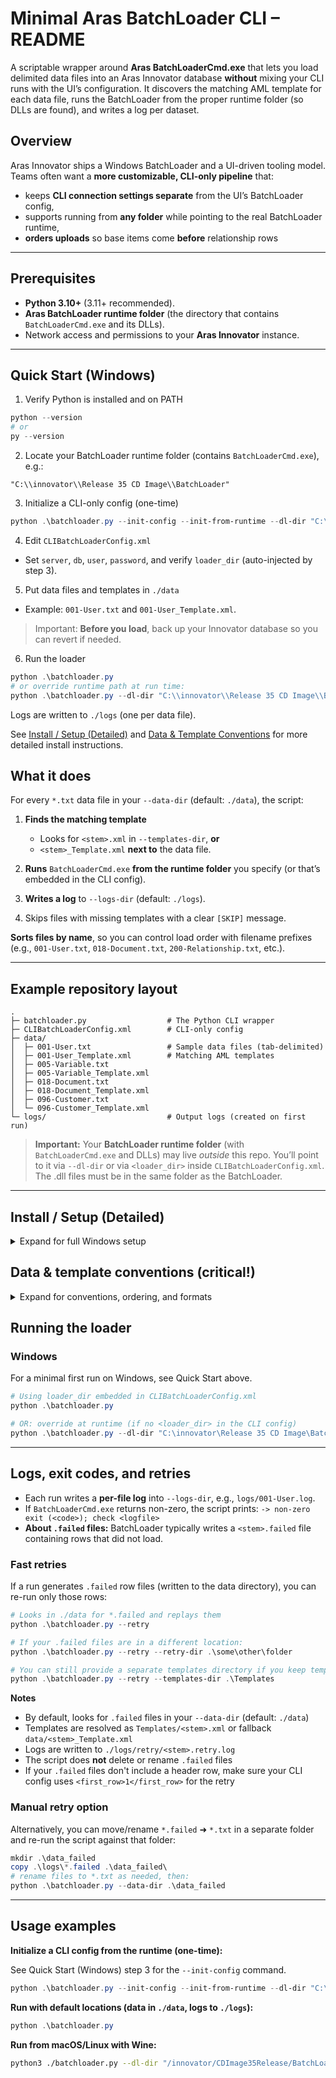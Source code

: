 # Minimal Aras BatchLoader CLI – README

A scriptable wrapper around **Aras BatchLoaderCmd.exe** that lets you load delimited data files into an Aras Innovator database **without** mixing your CLI runs with the UI’s configuration. It discovers the matching AML template for each data file, runs the BatchLoader from the proper runtime folder (so DLLs are found), and writes a log per dataset.

## Overview

Aras Innovator ships a Windows BatchLoader and a UI-driven tooling model. Teams often want a **more customizable, CLI-only pipeline** that:

* keeps **CLI connection settings separate** from the UI’s BatchLoader config,
* supports running from **any folder** while pointing to the real BatchLoader runtime,
* **orders uploads** so base items come **before** relationship rows

---

## Prerequisites

* **Python 3.10+** (3.11+ recommended).
* **Aras BatchLoader runtime folder** (the directory that contains `BatchLoaderCmd.exe` and its DLLs).
* Network access and permissions to your **Aras Innovator** instance.

---

## Quick Start (Windows)

1) Verify Python is installed and on PATH

```powershell
python --version
# or
py --version
```

2) Locate your BatchLoader runtime folder (contains `BatchLoaderCmd.exe`), e.g.:

```
"C:\\innovator\\Release 35 CD Image\\BatchLoader"
```

3) Initialize a CLI-only config (one-time)

```powershell
python .\batchloader.py --init-config --init-from-runtime --dl-dir "C:\\path\\to\\BatchLoader" --bl-config .\CLIBatchLoaderConfig.xml
```

4) Edit `CLIBatchLoaderConfig.xml`

- Set `server`, `db`, `user`, `password`, and verify `loader_dir` (auto-injected by step 3).

5) Put data files and templates in `./data`

- Example: `001-User.txt` and `001-User_Template.xml`.

> Important: **Before you load**, back up your Innovator database so you can revert if needed.

6) Run the loader

```powershell
python .\batchloader.py
# or override runtime path at run time:
python .\batchloader.py --dl-dir "C:\\innovator\\Release 35 CD Image\\BatchLoader"
```

Logs are written to `./logs` (one per data file).

See [Install / Setup (Detailed)](#install--setup-detailed) and [Data & Template Conventions](#data--template-conventions-critical) for more detailed install instructions.

## What it does

For every `*.txt` data file in your `--data-dir` (default: `./data`), the script:

1. **Finds the matching template**

   * Looks for `<stem>.xml` in `--templates-dir`, **or**
   * `<stem>_Template.xml` **next to** the data file.
2. **Runs** `BatchLoaderCmd.exe` **from the runtime folder** you specify (or that’s embedded in the CLI config).
3. **Writes a log** to `--logs-dir` (default: `./logs`).
4. Skips files with missing templates with a clear `[SKIP]` message.

**Sorts files by name**, so you can control load order with filename prefixes (e.g., `001-User.txt`, `018-Document.txt`, `200-Relationship.txt`, etc.).

---

## Example repository layout

```
.
├─ batchloader.py                  # The Python CLI wrapper
├─ CLIBatchLoaderConfig.xml        # CLI-only config
├─ data/
│  ├─ 001-User.txt                 # Sample data files (tab-delimited)
│  ├─ 001-User_Template.xml        # Matching AML templates
│  ├─ 005-Variable.txt
│  ├─ 005-Variable_Template.xml
│  ├─ 018-Document.txt
│  ├─ 018-Document_Template.xml
│  ├─ 096-Customer.txt
│  └─ 096-Customer_Template.xml
└─ logs/                           # Output logs (created on first run)
```

> **Important:** Your **BatchLoader runtime folder** (with `BatchLoaderCmd.exe` and DLLs) may live *outside* this repo. You’ll point to it via `--dl-dir` or via `<loader_dir>` inside `CLIBatchLoaderConfig.xml`. The .dll files must be in the same folder as the BatchLoader.


---

## Install / Setup (Detailed)

<details>
<summary>Expand for full Windows setup</summary>

### Step 0: Install Python (Windows)

1. Download **Python 3.11+** from: [https://www.python.org/downloads/windows/](https://www.python.org/downloads/windows/)
2. Run the installer and **check** “**Add python.exe to PATH**”.
3. Open a new PowerShell window and verify:

   ```powershell
   python --version
   # or, if your environment uses the launcher:
   py --version
   ```

> **Dependencies / virtual env**
> This project uses only the Python **standard library**. No `pip` installs are required.
> A virtual environment is **optional**:
>
> ```powershell
> python -m venv .venv
> .\.venv\Scripts\Activate.ps1
> ```

---

### Step 1: Get/locate the BatchLoader runtime

Obtain the **BatchLoader runtime folder** that contains `BatchLoaderCmd.exe` **and all DLLs** (typically shipped with Aras Innovator). Note its full path, e.g.:

```
"C:\innovator\Release 35 CD Image\BatchLoader"
```

---

### Step 2: Get the project files

Clone this repo (or copy `batchloader.py` + `CLIBatchLoaderConfig.xml` into a working folder). From that folder, you can initialize and run the loader.

---

### Step 3: Create a CLI config from the runtime (recommended)

If you already have a working **runtime** `BatchLoaderConfig.xml` (used by the UI), you can clone it into a clean **CLI** config and inject the loader path:

```powershell
python .\batchloader.py --init-config --init-from-runtime --dl-dir "C:\path\to\BatchLoader" --bl-config .\CLIBatchLoaderConfig.xml
```

This copies `BatchLoaderConfig.xml` from the runtime folder and adds a `<loader_dir>` element so future runs don’t need `--dl-dir`.

---

### Step 4: Fill in connection and loader settings

Open `CLIBatchLoaderConfig.xml` and set values:

```xml
<BatchLoaderConfig>
  <server>https://YOUR-INNOVATOR-URL</server> 
  <db>YOUR_DATABASE_NAME</db>                                  
  <user>admin</user>                                            
  <password>innovatorpassword123</password>     

  <max_processes>1</max_processes>
  <threads>1</threads>
  <lines_per_process>250</lines_per_process>

  <delimiter>\t</delimiter>                                   
  <encoding>utf-8</encoding>
  <first_row>2</first_row>                                      

  <log_level>3</log_level>

  <!-- Absolute or relative path to the BatchLoader runtime folder -->
  <loader_dir>..\..\..\BatchLoader</loader_dir>
</BatchLoaderConfig>
```

**Where to find these values (fill in for your org):**

*"Session" option from user's top-right dropdown in Innovator is a good place to start*

* **server** – your Innovator site URL (IIS binding or internal environment map), **without** the `/Server` path at the end. For example, use `https://your-innovator-host` (not `https://your-innovator-host/Server`).
* **db** – the SQL Server database name for your Innovator environment.
* **user/password** – an Innovator account with permissions to load data.
* **first\_row** – `2` if your files include a header row; `1` if they do not.
* **delimiter** – choose `\t`, `,`, or `|` to match your file format.
* **loader\_dir** – the folder that contains `BatchLoaderCmd.exe` and its DLLs.

</details>

## Data & template conventions (critical!)

<details>
<summary>Expand for conventions, ordering, and formats</summary>

### Ordering of loads

* Files are processed in **case-insensitive, lexicographic order**.
  Ex: `001-User.txt` ➜ `005-Variable.txt` ➜ `018-Document.txt` ➜ `096-Customer.txt`.
* Put **base “main items” first** (e.g., `User`, `Document`, `Part`, `Customer`).
* Put **relationship rows after** both sides exist (e.g., `Part Document` relations).

  * Example names: `200-PartDocumentRelationship.txt`, `200-PartDocumentRelationship_Template.xml`.

*This avoids foreign-key or key-lookup failures during relationship inserts.*

### Data and template file organization

By default, place all your data files (`*.txt`) and their corresponding templates (`*_Template.xml`) together in the `/data` directory. This is the standard and simplest setup.

If you want to keep templates in a separate location, you can specify a template directory using the `--templates-dir` option when running the script. The script will still expect your data files in the data directory you provide (default is `/data`), but will look for templates in the template directory if specified.

#### How templates are found

For each data file `<data-dir>/NNN-Name.txt` (where `NNN-Name` is the stem), the script searches for the template as follows:

1. If `--templates-dir` is specified: looks for `<templates-dir>/NNN-Name.xml`
2. Otherwise (or if not found): looks for `<data-dir>/NNN-Name_Template.xml` (next to the data file)

If no template is found, the file is **skipped** and `[SKIP]` is printed.

### CSV/TSV format expectations

* File should match the **`<delimiter>`** and **`<encoding>`** in your config.
* `first_row` controls header skipping (`2` means “skip header row”).
* Template placeholders `@1`, `@2`, … map to the **column index** in your file.
  Example (`001-User_Template.xml`):

  ```xml
  <Item type="User" action="merge" id="@1">
    <last_name>@2</last_name>
    <first_name>@3</first_name>
    <!-- ... -->
  </Item>
  ```

</details>

## Running the loader

### Windows

For a minimal first run on Windows, see Quick Start above.

```powershell 
# Using loader_dir embedded in CLIBatchLoaderConfig.xml
python .\batchloader.py

# OR: override at runtime (if no <loader_dir> in the CLI config)
python .\batchloader.py --dl-dir "C:\innovator\Release 35 CD Image\BatchLoader"
```

---

## Logs, exit codes, and retries

* Each run writes a **per-file log** into `--logs-dir`, e.g., `logs/001-User.log`.
* If `BatchLoaderCmd.exe` returns non-zero, the script prints:
  `-> non-zero exit (<code>); check <logfile>`
* **About `.failed` files:** BatchLoader typically writes a `<stem>.failed` file containing rows that did not load.

### Fast retries

If a run generates `.failed` row files (written to the data directory), you can re-run only those rows:

```powershell
# Looks in ./data for *.failed and replays them
python .\batchloader.py --retry

# If your .failed files are in a different location:
python .\batchloader.py --retry --retry-dir .\some\other\folder

# You can still provide a separate templates directory if you keep templates out of /data
python .\batchloader.py --retry --templates-dir .\Templates
```

**Notes**

* By default, looks for `.failed` files in your `--data-dir` (default: `./data`)
* Templates are resolved as `Templates/<stem>.xml` or fallback `data/<stem>_Template.xml`
* Logs are written to `./logs/retry/<stem>.retry.log`
* The script does **not** delete or rename `.failed` files
* If your `.failed` files don't include a header row, make sure your CLI config uses `<first_row>1</first_row>` for the retry


### Manual retry option

Alternatively, you can move/rename `*.failed` ➜ `*.txt` in a separate folder and re-run the script against that folder:

```powershell
mkdir .\data_failed
copy .\logs\*.failed .\data_failed\
# rename files to *.txt as needed, then:
python .\batchloader.py --data-dir .\data_failed
```
---

## Usage examples

**Initialize a CLI config from the runtime (one-time):**

See Quick Start (Windows) step 3 for the `--init-config` command.

```powershell
python .\batchloader.py --init-config --init-from-runtime --dl-dir "C:\path\to\BatchLoader" --bl-config .\CLIBatchLoaderConfig.xml
```

**Run with default locations (data in `./data`, logs to `./logs`):**

```powershell
python .\batchloader.py
```

**Run from macOS/Linux with Wine:**

```bash
python3 ./batchloader.py --dl-dir "/innovator/CDImage35Release/BatchLoader"
```
